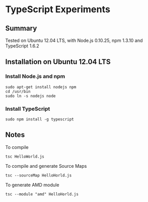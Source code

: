 TypeScript Experiments
==============

## Summary

Tested on Ubuntu 12.04 LTS, with Node.js 0.10.25, npm 1.3.10 and TypeScript 1.6.2

## Installation on Ubuntu 12.04 LTS

### Install Node.js and npm

	sudo apt-get install nodejs npm
	cd /usr/bin
	sudo ln -s nodejs node
	
### Install TypeScript

	sudo npm install -g typescript
	
## Notes

To compile

	tsc HelloWorld.js
	
To compile and generate Source Maps

	tsc --sourceMap HelloHorld.js

To generate AMD module

	tsc --module "amd" HelloHorld.js
